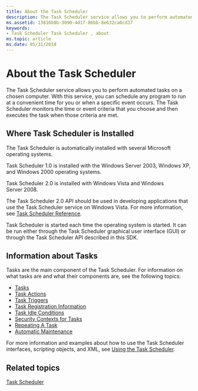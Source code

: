 ```yaml
---
title: About the Task Scheduler
description: The Task Scheduler service allows you to perform automated tasks on a chosen computer.
ms.assetid: 13816b8b-3090-4d17-86bb-8e632ca0cd37
keywords:
- Task Scheduler Task Scheduler , about
ms.topic: article
ms.date: 05/31/2018
---
```


# About the Task Scheduler

The Task Scheduler service allows you to perform automated tasks on a chosen computer. With this service, you can schedule any program to run at a convenient time for you or when a specific event occurs. The Task Scheduler monitors the time or event criteria that you choose and then executes the task when those criteria are met.

## Where Task Scheduler is Installed

The Task Scheduler is automatically installed with several Microsoft operating systems.

Task Scheduler 1.0 is installed with the Windows Server 2003, Windows XP, and Windows 2000 operating systems.

Task Scheduler 2.0 is installed with Windows Vista and Windows Server 2008.

The Task Scheduler 2.0 API should be used in developing applications that use the Task Scheduler service on Windows Vista. For more information, see [Task Scheduler Reference](task-scheduler-reference.md).

Task Scheduler is started each time the operating system is started. It can be run either through the Task Scheduler graphical user interface (GUI) or through the Task Scheduler API described in this SDK.

## Information about Tasks

Tasks are the main component of the Task Scheduler. For information on what tasks are and what their components are, see the following topics:

-   [Tasks](tasks.md)
-   [Task Actions](task-actions.md)
-   [Task Triggers](task-triggers.md)
-   [Task Registration Information](task-registration-information.md)
-   [Task Idle Conditions](task-idle-conditions.md)
-   [Security Contexts for Tasks](security-contexts-for-running-tasks.md)
-   [Repeating A Task](repeating-a-task.md)
-   [Automatic Maintenance](task-maintenence.md)

For more information and examples about how to use the Task Scheduler interfaces, scripting objects, and XML, see [Using the Task Scheduler](using-the-task-scheduler.md).

## Related topics

<dl> <dt>

[Task Scheduler](task-scheduler-start-page.md)
</dt> </dl>

 

 




